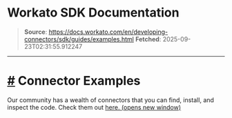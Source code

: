 # Workato SDK Documentation

> **Source**: https://docs.workato.com/en/developing-connectors/sdk/guides/examples.html
> **Fetched**: 2025-09-23T02:31:55.912247

---

# [#](<#connector-examples>) Connector Examples

Our community has a wealth of connectors that you can find, install, and inspect the code. Check them out [here. (opens new window)](<https://app.workato.com/browse/connectors>)
